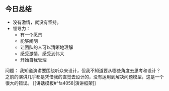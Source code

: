 ## 今日总结

- 没有激情，就没有坚持。
- 领导力：
	- 有一个愿景
	- 能够阐明
	- 让团队的人可以清晰地理解
	- 感受激情，感受到伟大
	- 开始自我管理


问题：
	我知道演讲要围绕听众来设计，但我不知道要从哪些角度去思考和设计？之前的演讲几乎都是凭借我的直觉去设计的，没有运用到解决问题模型，这是一个很大的错误。
	 [[讲话模板#^fa4058|演讲框架]] 